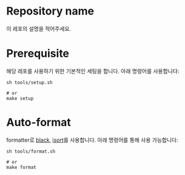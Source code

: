# Repository name
이 레포의 설명을 적어주세요.

# Prerequisite
해당 레포를 사용하기 위한 기본적인 세팅을 합니다. 아래 명령어를 사용합니다:
```
sh tools/setup.sh

# or
make setup
```

# Auto-format
formatter로 [black](https://github.com/psf/black), [isort](https://github.com/PyCQA/isort)를 사용합니다. 아래 명령어를 통해 사용 가능합니다:
```
sh tools/format.sh

# or
make format
```